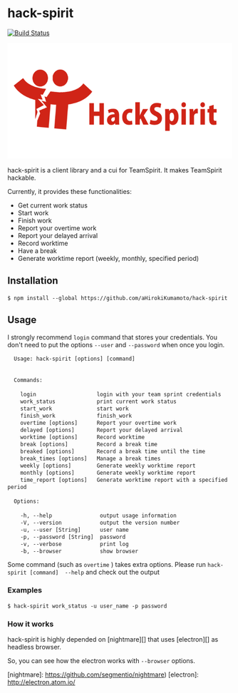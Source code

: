 # hack-spirit

[![Build Status](https://travis-ci.org/aHirokiKumamoto/hack-spirit.svg?branch=travis)](https://travis-ci.org/aHirokiKumamoto/hack-spirit)

<img height="260" src="logo.png">

hack-spirit is a client library and a cui for TeamSpirit.
It makes TeamSpirit hackable.

Currently, it provides these functionalities:

- Get current work status
- Start work
- Finish work
- Report your overtime work
- Report your delayed arrival
- Record worktime
- Have a break
- Generate worktime report (weekly, monthly, specified period)

## Installation

```
$ npm install --global https://github.com/aHirokiKumamoto/hack-spirit
```


## Usage

I strongly recommend `login` command that stores your credentials.
You don't need to put the options `--user` and `--password` when once you login.

```
  Usage: hack-spirit [options] [command]


  Commands:

    login                   login with your team sprint credentials
    work_status             print current work status
    start_work              start work
    finish_work             finish_work
    overtime [options]      Report your overtime work
    delayed [options]       Report your delayed arrival
    worktime [options]      Record worktime
    break [options]         Record a break time
    breaked [options]       Record a break time until the time
    break_times [options]   Manage a break times
    weekly [options]        Generate weekly worktime report
    monthly [options]       Generate weekly worktime report
    time_report [options]   Generate worktime report with a specified period

  Options:

    -h, --help               output usage information
    -V, --version            output the version number
    -u, --user [String]      user name
    -p, --password [String]  password
    -v, --verbose            print log
    -b, --browser            show browser
```


Some command (such as `overtime` ) takes extra options.
Please run `hack-spirit [command]  --help` and check out the output


### Examples

```
$ hack-spirit work_status -u user_name -p password
```

### How it works

hack-spirit is highly depended on
[nightmare][] that uses [electron][] as headless browser.

So, you can see how the electron works with `--browser` options.


[nightmare]: https://github.com/segmentio/nightmare)
[electron]:  http://electron.atom.io/
